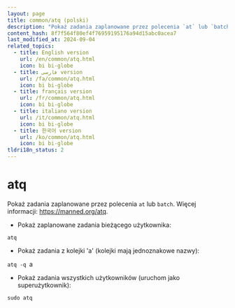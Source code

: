 ```yaml
---
layout: page
title: common/atq (polski)
description: "Pokaż zadania zaplanowane przez polecenia `at` lub `batch`."
content_hash: 8f7f564f80ef4f76959195176a94d15abc0acea7
last_modified_at: 2024-09-04
related_topics:
  - title: English version
    url: /en/common/atq.html
    icon: bi bi-globe
  - title: فارسی version
    url: /fa/common/atq.html
    icon: bi bi-globe
  - title: français version
    url: /fr/common/atq.html
    icon: bi bi-globe
  - title: italiano version
    url: /it/common/atq.html
    icon: bi bi-globe
  - title: 한국어 version
    url: /ko/common/atq.html
    icon: bi bi-globe
tldri18n_status: 2
---
```

# atq

Pokaż zadania zaplanowane przez polecenia `at` lub `batch`.
Więcej informacji: <https://manned.org/atq>.

- Pokaż zaplanowane zadania bieżącego użytkownika:

`atq`

- Pokaż zadania z kolejki 'a' (kolejki mają jednoznakowe nazwy):

`atq -q `<span class="tldr-var badge badge-pill bg-dark-lm bg-white-dm text-white-lm text-dark-dm font-weight-bold">a</span>

- Pokaż zadania wszystkich użytkowników (uruchom jako superużytkownik):

`sudo atq`

